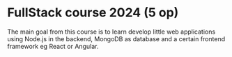 # FullStack course 2024 (5 op)

The main goal from this course is to learn develop little web applications using Node.js in the backend, MongoDB as database and a certain frontend framework eg React or Angular.
